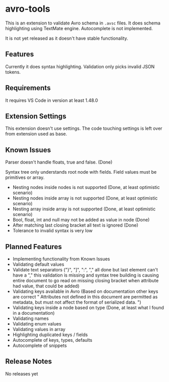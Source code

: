 # avro-tools

This is an extension to validate Avro schema in `.avsc` files. It does schema highlighting using TextMate engine. Autocomplete is not implemented.

It is not yet released as it doesn't have stable functionality.

## Features

Currently it does syntax highlighting. Validation only picks invalid JSON tokens.

## Requirements

It requires VS Code in version at least 1.48.0

## Extension Settings

This extension doesn't use settings. The code touching settings is left over from extension used as base.

## Known Issues

Parser doesn't handle floats, true and false. (Done)

Syntax tree only understands root node with fields. Field values must be primitives or array.

* Nesting nodes inside nodes is not supported (Done, at least optimistic scenario)
* Nesting nodes inside array is not supported (Done, at least optimistic scenario)
* Nesting array inside array is not supported (Done, at least optimistic scenario)
* Bool, float, int and null may not be added as value in node (Done)
* After matching last closing bracket all text is ignored (Done)
* Tolerance to invalid syntax is very low

## Planned Features

* Implementing functionality from Known Issues
* Validating default values
* Validate text separators ("}", "]", ":", "," all done but last element can't have a "," this validation is missing and syntax tree building is causing entire document to go read on missing closing bracket when attribute had value, that could be added)
* Validating keys available in Avro (Based on documentation other keys are correct " Attributes not defined in this document are permitted as metadata, but must not affect the format of serialized data. ")
* Validating keys inside a node based on type (Done, at least what I found in a documentation)
* Validating names
* Validating enum values
* Validating values in array
* Highlighting duplicated keys / fields
* Autocomplete of keys, types, defaults
* Autocomplete of snippets

## Release Notes

No releases yet